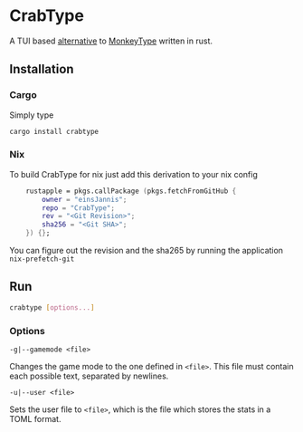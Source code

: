# CrabType

A TUI based [alternative](https://thealternative.ch) to [MonkeyType](https://monkeytype.com) written in rust.

## Installation

### Cargo

Simply type

```sh
cargo install crabtype
```

### Nix

To build CrabType for nix just add this derivation to your nix config

```nix
    rustapple = pkgs.callPackage (pkgs.fetchFromGitHub {
        owner = "einsJannis";
        repo = "CrabType";
        rev = "<Git Revision>";
        sha256 = "<Git SHA>";
    }) {};
```

You can figure out the revision and the sha265 by running the application `nix-prefetch-git`

## Run

```sh
crabtype [options...]
```

### Options

```
-g|--gamemode <file>
```

Changes the game mode to the one defined in `<file>`. This file must contain each possible text, separated by newlines.

```
-u|--user <file>
```

Sets the user file to `<file>`, which is the file which stores the stats in a TOML format.
